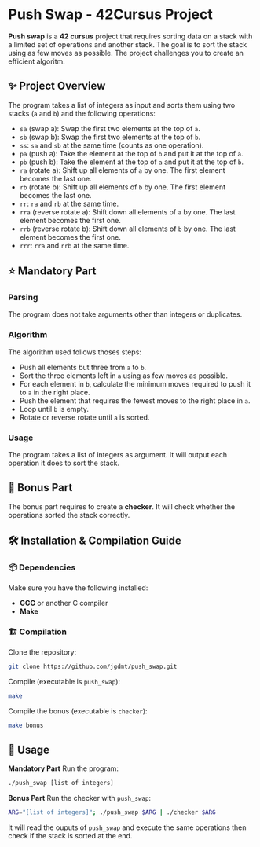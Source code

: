 # Push Swap - 42Cursus Project

**Push swap** is a **42 cursus** project that requires sorting data on a stack with a limited set of operations and another stack. The goal is to sort the stack using as few moves as possible. The project challenges you to create an efficient algoritm.

## ✨ Project Overview

The program takes a list of integers as input and sorts them using two stacks (`a` and `b`) and the following operations:
- `sa` (swap a): Swap the first two elements at the top of `a`.
- `sb` (swap b): Swap the first two elements at the top of `b`.
- `ss`: `sa` and `sb` at the same time (counts as one operation).
- `pa` (push a): Take the element at the top of `b` and put it at the top of `a`.
- `pb` (push b): Take the element at the top of `a` and put it at the top of `b`.
- `ra` (rotate a): Shift up all elements of `a` by one. The first element becomes the last one.
- `rb` (rotate b): Shift up all elements of `b` by one. The first element becomes the last one.
- `rr`: `ra` and `rb` at the same time.
- `rra` (reverse rotate a): Shift down all elements of `a` by one. The last element becomes the first one.
- `rrb` (reverse rotate b): Shift down all elements of `b` by one. The last element becomes the first one.
- `rrr`: `rra` and `rrb` at the same time. 

## ⭐ Mandatory Part

### Parsing
The program does not take arguments other than integers or duplicates. 

### Algorithm
The algorithm used follows thoses steps:
- Push all elements but three from `a` to `b`.
- Sort the three elements left in `a` using as few moves as possible.
- For each element in `b`, calculate the minimum moves required to push it to `a` in the right place.
- Push the element that requires the fewest moves to the right place in `a`.
- Loop until `b` is empty.
- Rotate or reverse rotate until `a` is sorted.

### Usage
The program takes a list of integers as argument. It will output each operation it does to sort the stack.

## 💫 Bonus Part
The bonus part requires to create a **checker**. It will check whether the operations sorted the stack correctly.

## 🛠️ Installation & Compilation Guide

### 📦 Dependencies

Make sure you have the following installed:

- **GCC** or another C compiler
- **Make**

### 🏗️ Compilation

Clone the repository:
```bash
git clone https://github.com/jgdmt/push_swap.git
```
Compile (executable is `push_swap`):
```bash
make
```
Compile the bonus (executable is `checker`):
```bash
make bonus
```

## 🚀 Usage

**Mandatory Part**
Run the program:
```bash
./push_swap [list of integers]
```

**Bonus Part**
Run the checker with `push_swap`:
```bash
ARG="[list of integers]"; ./push_swap $ARG | ./checker $ARG
```
It will read the ouputs of `push_swap` and execute the same operations then check if the stack is sorted at the end.
